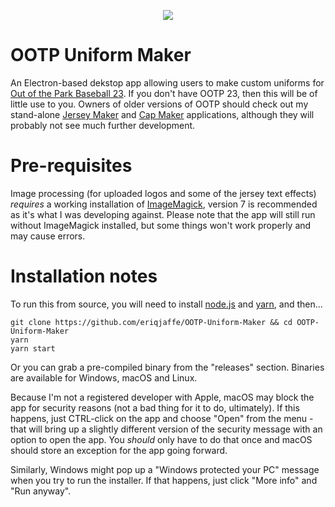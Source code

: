 <p align="center">
  <img src="https://i.imgur.com/rjXwOIg.gif">
</p>

# OOTP Uniform Maker

An Electron-based dekstop app allowing users to make custom uniforms for [Out of the Park Baseball 23](https://www.ootpdevelopments.com/out-of-the-park-baseball-home).  If you don't have OOTP 23, then this will be of little use to you.  Owners of older versions of OOTP should check out my stand-alone [Jersey Maker](https://github.com/eriqjaffe/OOTP-Jersey-Maker) and [Cap Maker](https://github.com/eriqjaffe/OOTP-Cap-Maker) applications, although they will probably not see much further development.

# Pre-requisites

Image processing (for uploaded logos and some of the jersey text effects) *requires* a working installation of [ImageMagick](https://imagemagick.org/script/download.php), version 7 is recommended as it's what I was developing against.  Please note that the app will still run without ImageMagick installed, but some things won't work properly and may cause errors.

# Installation notes

To run this from source, you will need to install [node.js](https://nodejs.org/en/download/) and [yarn](https://yarnpkg.com/getting-started/install), and then...

```
git clone https://github.com/eriqjaffe/OOTP-Uniform-Maker && cd OOTP-Uniform-Maker
yarn
yarn start
```
Or you can grab a pre-compiled binary from the "releases" section.  Binaries are available for Windows, macOS and Linux.

Because I'm not a registered developer with Apple, macOS may block the app for security reasons (not a bad thing for it to do, ultimately).  If this happens, just CTRL-click on the app and choose "Open" from the menu - that will bring up a slightly different version of the security message with an option to open the app.  You *should* only have to do that once and macOS should store an exception for the app going forward.

Similarly, Windows might pop up a "Windows protected your PC" message when you try to run the installer.  If that happens, just click "More info" and "Run anyway".
